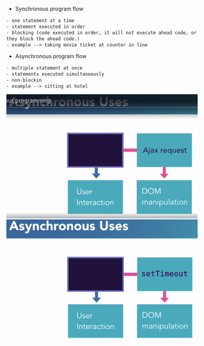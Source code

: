 - Synchronous program flow
```
- one statement at a time
- statement executed in order
- blocking (code executed in order, it will not execute ahead code, or they block the ahead code.)
- example --> taking movie ticket at counter in line
```

- Asynchronous program flow
```
- multiple statement at once
- statements executed simultaneously
- non-blockin
- example --> sitting at hotel
```

![](1.png)
![](2.png)